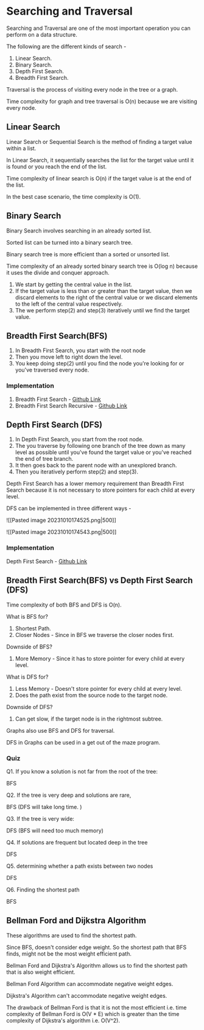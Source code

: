 # Searching and Traversal

Searching and Traversal are one of the most important operation you can perform on a data structure.

The following are the different kinds of search -

1. Linear Search.
2. Binary Search.
3. Depth First Search.
4. Breadth First Search.

Traversal is the process of visiting every node in the tree or a graph.

Time complexity for graph and tree traversal is O(n) because we are visiting every node.

## Linear Search

Linear Search or Sequential Search is the method of finding a target value within a list.

In Linear Search, it sequentially searches the list for the target value until it is found or you reach the end of the list.

Time complexity of linear search is O(n) if the target value is at the end of the list.

In the best case scenario, the time complexity is O(1).


## Binary Search

Binary Search involves searching in an already sorted list.

Sorted list can be turned into a binary search tree.

Binary search tree is more efficient than a sorted or unsorted list.

Time complexity of an already sorted binary search tree is O(log n) because it uses the divide and conquer approach.

1. We start by getting the central value in the list.
2. If the target value is less than or greater than the target value, then we discard elements to the right of the central value or we discard elements to the left of the central value respectively.
3. The we perform step(2) and step(3) iteratively until we find the target value.

## Breadth First Search(BFS)

1. In Breadth First Search, you start with the root node
2. Then you move left to right down the level.
3. You keep doing step(2) until you find the node you're looking for or you've traversed every node.

### Implementation

1. Breadth First Search - [Github Link](https://github.com/grandeurkoe/data-structures-and-algorithms/tree/4f0a0409009e63683acc86bdb94471532b085e7e/algorithms/searching/breadth-first-search)
2. Breadth First Search Recursive - [Github Link](https://github.com/grandeurkoe/data-structures-and-algorithms/tree/4f0a0409009e63683acc86bdb94471532b085e7e/algorithms/searching/breadth-first-search-recursive)

## Depth First Search (DFS)

1. In Depth First Search, you start from the root node.
2. The you traverse by following one branch of the tree down as many level as possible until you've found the target value or you've reached the end of tree branch.
3. It then goes back to the parent node with an unexplored branch.
4. Then you iteratively perform step(2) and step(3).

Depth First Search has a lower memory requirement than Breadth First Search because it is not necessary to store pointers for each child at every level.

DFS can be implemented in three different ways -

![[Pasted image 20231010174525.png|500]]

![[Pasted image 20231010174543.png|500]]

### Implementation

Depth First Search - [Github Link](https://github.com/grandeurkoe/data-structures-and-algorithms/tree/4f0a0409009e63683acc86bdb94471532b085e7e/algorithms/searching/depth-first-search)

## Breadth First Search(BFS) vs Depth First Search (DFS)

Time complexity of both BFS and DFS is O(n).

What is BFS for?

1. Shortest Path.
2. Closer Nodes - Since in BFS we traverse the closer nodes first.

Downside of BFS?

1. More Memory - Since it has to store pointer for every child at every level.

What is DFS for?

1. Less Memory - Doesn't store pointer for every child at every level.
2. Does the path exist from the source node to the target node.

Downside of DFS?

1. Can get slow, if the target node is in the rightmost subtree.

Graphs also use BFS and DFS for traversal.

DFS in Graphs can be used in a get out of the maze program.

### Quiz

Q1. If you know a solution is not far from the root of the tree:

BFS

Q2. If the tree is very deep and solutions are rare,

BFS (DFS will take long time. )

Q3. If the tree is very wide:

DFS (BFS will need too much memory)

Q4. If solutions are frequent but located deep in the tree

DFS

Q5. determining whether a path exists between two nodes

DFS

Q6. Finding the shortest path

BFS

## Bellman Ford and Dijkstra Algorithm

These algorithms are used to find the shortest path.

Since BFS, doesn't consider edge weight. So the shortest path that BFS finds, might not be the most weight efficient path.

Bellman Ford and Dijkstra's Algorithm allows us to find the shortest path that is also weight efficient.

Bellman Ford Algorithm can accommodate negative weight edges.

Dijkstra's Algorithm can't accommodate negative weight edges.

The drawback of Bellman Ford is that it is not the most efficient i.e. time complexity of Bellman Ford is O(V * E) which is greater than the time complexity of Dijkstra's algorithm i.e. O(V^2).
